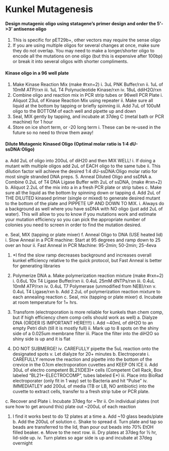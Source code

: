 # Kunkel Mutagenesis

#### Design mutagenic oligo using statagene’s primer design and order the 5’-&gt;3’ antisense oligo
1. This is specific for pET29b+, other vectors may require the sense oligo
2. If you are using multiple oligos for several changes at once, make sure they do not overlap. You may need to make a longer/shorter oligo to encode all the mutations on one oligo (but this is expensive after 100bp) or break it into several oligos with shorter compliments.
#### Kinase oligo in a 96 well plate
1. Make Kinase Reaction Mix (make #rxn+2)
  i. 3uL PNK Buffer/rxn
  ii. 1uL of 10mM ATP/rxn
  iii. 1uL T4 Polynucleotide Kinase/rxn
  iv. 18uL ddiH2O/rxn
2. Combine oligo and reaction mix in PCR strip tubes or 96well PCR Plate
  i. Aliquot 23uL of Kinase Reaction Mix using repeater
  ii. Make sure all liquid at the bottom by tapping or briefly spinning
  iii. Add 7uL of 100uM oligo to the BOTTOM of each well and pipette up and down
3. Seal, MIX gently by tapping, and incubate at 37deg C (metal bath or PCR machine) for 1 hour
4. Store on ice short term, or -20 long term
  i. These can be re-used in the future so no need to throw them away!
#### Dilute Mutagenic Kinased Oligo (Optimal molar ratio is 1:4 dU-ssDNA:Oligo)

a. Add 2uL of oligo into 200uL of diH20 and then MIX WELL!
i. If doing a mutant with multiple oligos add 2uL of EACH oligo to the same tube
ii. This dilution factor will achieve the desired 1:4 dU-ssDNA:Oligo molar ratio for most
single stranded DNA preps.
5. Anneal Diluted Oligo and ssDNA
a. Combine 0.2uL of T4 DNA Ligase Buffer with 2uL of ssDNA, (make #rxn+2)
b. Aliquot 2.2uL of the mix into a in a fresh PCR plate or strip tubes
c. Make sure all the liquid as the bottom by spinning down or tapping
d. Add 2uL of THE DILUTED kinased primer (single or mixed) to generate desired mutant to
the bottom of the plate and PIPPETE UP AND DOWN TO MIX.
i. Always do a background as well where you have ssDNA with NO oligo
(just add 2uL of water). This will allow to you to know if you mutations work
and estimate your mutation efficiency so you can pick the appropriate number
of colonies you need to screen in order to find the mutation desired.

e. Seal, MIX (tapping or plate mixer)
f. Anneal Oligo to DNA (USE heated lid)
i. Slow Anneal in a PCR machine: Start at 95 degrees and ramp down to 25 over an
hour
ii. Fast Anneal in PCR Machine: 95-2min; 50-2min; 25-4eva
1. *I find the slow ramp decreases background and increases overall kunkel
efficiency relative to the quick protocol, but Fast Anneal is better for
generating libraries

6. Polymerize DNA
a. Make polymerization reaction mixture (make #rxn+2)
i. 0.6uL 10x T4 Ligase Buffer/rxn
ii. 0.4uL 25mM dNTPs/rxn
iii. 0.4uL 10mM ATP/rxn
iv. 0.4uL T7 Polymerase (unmodified from NEB)/rxn
v. 0.4uL T4 Ligase/rxn
b. Add 2.2uL of polymerization reaction mixture to each annealing reaction
c. Seal, mix (tapping or plate mixer)
d. Incubate at room temperature for 1+ hrs.
7. Transform (electroporation is more reliable for kunkels than chem comp, but if high efficiency chem
comp cells should work as well)
a. Dialyze DNA (ORDER IS IMPORTANT HERE!!!!)
i. Add ~40mL of diH2O to an empty Petri dish (till it is mostly full)
ii. Mark up to 8 spots on the shiny side of a 0.025um membrane filter
iii. Place the filter into the diH2O so shiny side is up and it is flat
1. DO NOT SUBMERGE!
iv. CAREFULLY pipette the 5uL reaction onto the designated spots
v. Let dialyze for 20+ minutes
b. Electroporate
i. CAREFULLY remove the reaction and pipette into the bottom of the crevice in the
0.1cm electroporation cuvettes and KEEP ON ICE
ii. Add 30uL of electro competent BL21(DE3)* cells (Competent Cell Rack, Box labeled
“BL21*-ELECTROCOMP”, tubes labeled E*)
iii. Place into BioRad electroporater (only fit in 1 way) set to Bacteria and hit
“Pulse”
iv. IMMEDIATLEY add 200uL of media (TB or LB, NO antibiotic) into the
cuvette to extract cells, transfer to a fresh strip tube or PCR plate.

c. Recover and Plate
i. Incubate 37deg for ~1hr
ii. On individual plates (not sure how to get around this) plate out ~200uL of each
reaction

1. I find it works best to do 12 plates at a time
a. Add ~10 glass beads/plate
b. Add the 200uL of solution
c. Shake to spread
d. Turn plate and tap so beads are transferred to the lid, than pour
out beads into 70% EtOH filled beaker.
e. Move to the next row.
iii. Dry plates at 37deg for ½ hr, lid-side up.
iv. Turn plates so agar side is up and incubate at 37deg overnight

